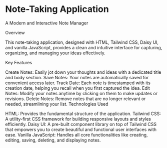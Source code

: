 # Note-Taking Application

A Modern and Interactive Note Manager

Overview

This note-taking application, designed with HTML, Tailwind CSS, Daisy UI, and vanilla JavaScript, provides a clean and intuitive interface for capturing, organizing, and managing your ideas effectively.

Key Features

Create Notes: Easily jot down your thoughts and ideas with a dedicated title and body section.
Save Notes: Your notes are automatically saved for convenient access later.
Track Date: Each note is timestamped with its creation date, helping you recall when you first captured the idea.
Edit Notes: Modify your notes anytime by clicking on them to make updates or revisions.
Delete Notes: Remove notes that are no longer relevant or needed, streamlining your list.
Technologies Used

HTML: Provides the fundamental structure of the application.
Tailwind CSS: A utility-first CSS framework for building responsive layouts and styles efficiently.
Daisy UI: A pre-built component library on top of Tailwind CSS that empowers you to create beautiful and functional user interfaces with ease.
Vanilla JavaScript: Handles all core functionalities like creating, editing, saving, deleting, and displaying notes.
